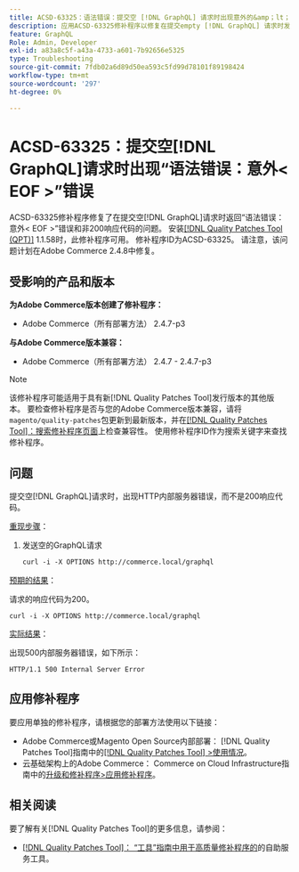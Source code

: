 ```yaml
---
title: ACSD-63325：语法错误：提交空 [!DNL GraphQL] 请求时出现意外的&amp；lt；EOF&amp；gt；错误
description: 应用ACSD-63325修补程序以修复在提交empty [!DNL GraphQL] 请求时发生语法错误的Adobe Commerce问题。
feature: GraphQL
Role: Admin, Developer
exl-id: a83a8c5f-a43a-4733-a601-7b92656e5325
type: Troubleshooting
source-git-commit: 7fdb02a6d89d50ea593c5fd99d78101f89198424
workflow-type: tm+mt
source-wordcount: '297'
ht-degree: 0%

---
```


# ACSD-63325：提交空[!DNL GraphQL]请求时出现“语法错误：意外&lt; EOF >”错误

ACSD-63325修补程序修复了在提交空[!DNL GraphQL]请求时返回“语法错误：意外&lt; EOF >”错误和非200响应代码的问题。 安装[[!DNL Quality Patches Tool (QPT)]](/help/tools/quality-patches-tool/quality-patches-tool-to-self-serve-quality-patches.md) 1.1.58时，此修补程序可用。 修补程序ID为ACSD-63325。 请注意，该问题计划在Adobe Commerce 2.4.8中修复。

## 受影响的产品和版本

**为Adobe Commerce版本创建了修补程序：**

* Adobe Commerce（所有部署方法） 2.4.7-p3

**与Adobe Commerce版本兼容：**

* Adobe Commerce（所有部署方法） 2.4.7 - 2.4.7-p3

>[!NOTE]
>
>该修补程序可能适用于具有新[!DNL Quality Patches Tool]发行版本的其他版本。 要检查修补程序是否与您的Adobe Commerce版本兼容，请将`magento/quality-patches`包更新到最新版本，并在[[!DNL Quality Patches Tool]：搜索修补程序页面](https://experienceleague.adobe.com/tools/commerce-quality-patches/index.html?lang=zh-Hans)上检查兼容性。 使用修补程序ID作为搜索关键字来查找修补程序。

## 问题

提交空[!DNL GraphQL]请求时，出现HTTP内部服务器错误，而不是200响应代码。

<u>重现步骤</u>：

1. 发送空的GraphQL请求

   ```graphql
   curl -i -X OPTIONS http://commerce.local/graphql
   ```

<u>预期的结果</u>：

请求的响应代码为200。

```
curl -i -X OPTIONS http://commerce.local/graphql
```

<u>实际结果</u>：

出现500内部服务器错误，如下所示：

```
HTTP/1.1 500 Internal Server Error
```

## 应用修补程序

要应用单独的修补程序，请根据您的部署方法使用以下链接：

* Adobe Commerce或Magento Open Source内部部署： [!DNL Quality Patches Tool]指南中的[[!DNL Quality Patches Tool] >使用情况](/help/tools/quality-patches-tool/usage.md)。
* 云基础架构上的Adobe Commerce： Commerce on Cloud Infrastructure指南中的[升级和修补程序>应用修补程序](https://experienceleague.adobe.com/zh-hans/docs/commerce-cloud-service/user-guide/develop/upgrade/apply-patches)。

## 相关阅读

要了解有关[!DNL Quality Patches Tool]的更多信息，请参阅：

* [[!DNL Quality Patches Tool]： “工具”指南中用于高质量修补程序的](/help/tools/quality-patches-tool/quality-patches-tool-to-self-serve-quality-patches.md)的自助服务工具。
